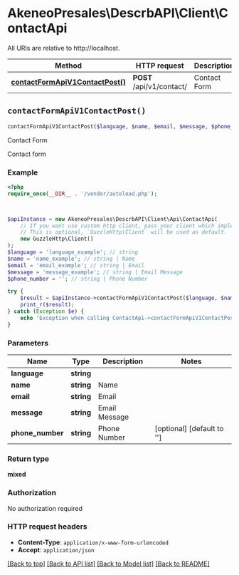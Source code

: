 # AkeneoPresales\DescrbAPI\Client\ContactApi

All URIs are relative to http://localhost.

Method | HTTP request | Description
------------- | ------------- | -------------
[**contactFormApiV1ContactPost()**](ContactApi.md#contactFormApiV1ContactPost) | **POST** /api/v1/contact/ | Contact Form


## `contactFormApiV1ContactPost()`

```php
contactFormApiV1ContactPost($language, $name, $email, $message, $phone_number): mixed
```

Contact Form

Contact form

### Example

```php
<?php
require_once(__DIR__ . '/vendor/autoload.php');



$apiInstance = new AkeneoPresales\DescrbAPI\Client\Api\ContactApi(
    // If you want use custom http client, pass your client which implements `GuzzleHttp\ClientInterface`.
    // This is optional, `GuzzleHttp\Client` will be used as default.
    new GuzzleHttp\Client()
);
$language = 'language_example'; // string
$name = 'name_example'; // string | Name
$email = 'email_example'; // string | Email
$message = 'message_example'; // string | Email Message
$phone_number = ''; // string | Phone Number

try {
    $result = $apiInstance->contactFormApiV1ContactPost($language, $name, $email, $message, $phone_number);
    print_r($result);
} catch (Exception $e) {
    echo 'Exception when calling ContactApi->contactFormApiV1ContactPost: ', $e->getMessage(), PHP_EOL;
}
```

### Parameters

Name | Type | Description  | Notes
------------- | ------------- | ------------- | -------------
 **language** | **string**|  |
 **name** | **string**| Name |
 **email** | **string**| Email |
 **message** | **string**| Email Message |
 **phone_number** | **string**| Phone Number | [optional] [default to &#39;&#39;]

### Return type

**mixed**

### Authorization

No authorization required

### HTTP request headers

- **Content-Type**: `application/x-www-form-urlencoded`
- **Accept**: `application/json`

[[Back to top]](#) [[Back to API list]](../../README.md#endpoints)
[[Back to Model list]](../../README.md#models)
[[Back to README]](../../README.md)
